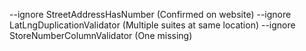 --ignore StreetAddressHasNumber (Confirmed on website)
--ignore LatLngDuplicationValidator (Multiple suites at same location)
--ignore StoreNumberColumnValidator (One missing)
